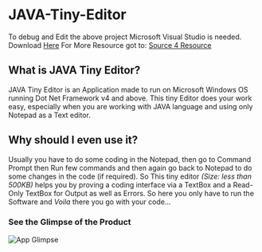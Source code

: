 # JAVA-Tiny-Editor
To debug and Edit the above project Microsoft Visual Studio is needed. Download [Here](https://visualstudio.microsoft.com/thank-you-downloading-visual-studio/?sku=Community&rel=15#
)
For More Resource got to: [Source 4 Resource](https://source4resource.blogspot.com)
## What is JAVA Tiny Editor?
  JAVA Tiny Editor is an Application made to run on Microsoft Windows OS running Dot Net Framework v4 and above.
  This tiny Editor does your work easy, especially when you are working with JAVA language and using only Notepad as a Text editor.

## Why should I even use it?
  Usually you have to do some coding in the Notepad, then go to Command Prompt then Run few commands and then again go back to Notepad to do some changes in the code (if required).
  So This tiny editor _(Size: less than 500KB)_ helps you by proving a coding interface via a TextBox and a Read-Only TextBox for Output as well as Errors.
  So here you only have to run the Software and _Voila_ there you go with your code...
  
### See the Glimpse of the Product
![App Glimpse](https://4.bp.blogspot.com/-XKXs82Seo18/W5AN_06W2TI/AAAAAAAAGkc/-_k-N9o2Svka18YZsd4ttR1I67XmFGX4QCLcBGAs/s1600/App_Showcase.PNG)

